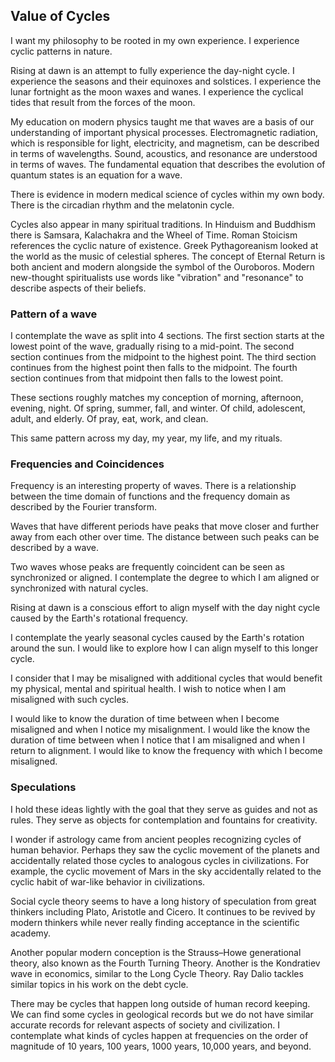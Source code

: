 ## Value of Cycles

I want my philosophy to be rooted in my own experience. I experience cyclic patterns in nature.

Rising at dawn is an attempt to fully experience the day-night cycle. I experience the seasons and their equinoxes and solstices. I experience the lunar fortnight as the moon waxes and wanes. I experience the cyclical tides that result from the forces of the moon.

My education on modern physics taught me that waves are a basis of our understanding of important physical processes. Electromagnetic radiation, which is responsible for light, electricity, and magnetism, can be described in terms of wavelengths. Sound, acoustics, and resonance are understood in terms of waves. The fundamental equation that describes the evolution of quantum states is an equation for a wave.

There is evidence in modern medical science of cycles within my own body. There is the circadian rhythm and the melatonin cycle.

Cycles also appear in many spiritual traditions. In Hinduism and Buddhism there is Samsara, Kalachakra and the Wheel of Time. Roman Stoicism references the cyclic nature of existence. Greek Pythagoreanism looked at the world as the music of celestial spheres. The concept of Eternal Return is both ancient and modern alongside the symbol of the Ouroboros. Modern new-thought spiritualists use words like "vibration" and "resonance" to describe aspects of their beliefs.

### Pattern of a wave

I contemplate the wave as split into 4 sections. The first section starts at the lowest point of the wave, gradually rising to a mid-point. The second section continues from the midpoint to the highest point. The third section continues from the highest point then falls to the midpoint. The fourth section continues from that midpoint then falls to the lowest point.

These sections roughly matches my conception of morning, afternoon, evening, night. Of spring, summer, fall, and winter. Of child, adolescent, adult, and elderly. Of pray, eat, work, and clean.

This same pattern across my day, my year, my life, and my rituals.

### Frequencies and Coincidences

Frequency is an interesting property of waves. There is a relationship between the time domain of functions and the frequency domain as described by the Fourier transform.

Waves that have different periods have peaks that move closer and further away from each other over time. The distance between such peaks can be described by a wave.

Two waves whose peaks are frequently coincident can be seen as synchronized or aligned. I contemplate the degree to which I am aligned or synchronized with natural cycles.

Rising at dawn is a conscious effort to align myself with the day night cycle caused by the Earth's rotational frequency. 

I contemplate the yearly seasonal cycles caused by the Earth's rotation around the sun. I would like to explore how I can align myself to this longer cycle.

I consider that I may be misaligned with additional cycles that would benefit my physical, mental and spiritual health. I wish to notice when I am misaligned with such cycles.

I would like to know the duration of time between when I become misaligned and when I notice my misalignment. I would like the know the duration of time between when I notice that I am misaligned and when I return to alignment. I would like to know the frequency with which I become misaligned.

### Speculations

I hold these ideas lightly with the goal that they serve as guides and not as rules. They serve as objects for contemplation and fountains for creativity.

I wonder if astrology came from ancient peoples recognizing cycles of human behavior. Perhaps they saw the cyclic movement of the planets and accidentally related those cycles to analogous cycles in civilizations. For example, the cyclic movement of Mars in the sky accidentally related to the cyclic habit of war-like behavior in civilizations.

Social cycle theory seems to have a long history of speculation from great thinkers including Plato, Aristotle and Cicero. It continues to be revived by modern thinkers while never really finding acceptance in the scientific academy.

Another popular modern conception is the Strauss–Howe generational theory, also known as the Fourth Turning Theory. Another is the Kondratiev wave in economics, similar to the Long Cycle Theory. Ray Dalio tackles similar topics in his work on the debt cycle.

There may be cycles that happen long outside of human record keeping. We can find some cycles in geological records but we do not have similar accurate records for relevant aspects of society and civilization. I contemplate what kinds of cycles happen at frequencies on the order of magnitude of 10 years, 100 years, 1000 years, 10,000 years, and beyond.
